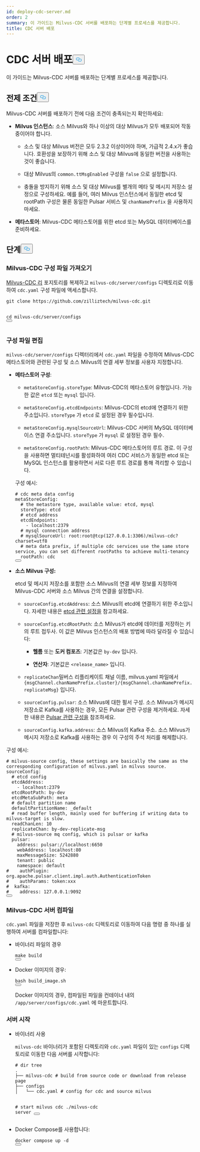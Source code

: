 ```yaml
---
id: deploy-cdc-server.md
order: 2
summary: 이 가이드는 Milvus-CDC 서버를 배포하는 단계별 프로세스를 제공합니다.
title: CDC 서버 배포
---
```

<h1 id="Deploy-CDC-Server" class="common-anchor-header">CDC 서버 배포<button data-href="#Deploy-CDC-Server" class="anchor-icon" translate="no">
      <svg translate="no"
        aria-hidden="true"
        focusable="false"
        height="20"
        version="1.1"
        viewBox="0 0 16 16"
        width="16"
      >
        <path
          fill="#0092E4"
          fill-rule="evenodd"
          d="M4 9h1v1H4c-1.5 0-3-1.69-3-3.5S2.55 3 4 3h4c1.45 0 3 1.69 3 3.5 0 1.41-.91 2.72-2 3.25V8.59c.58-.45 1-1.27 1-2.09C10 5.22 8.98 4 8 4H4c-.98 0-2 1.22-2 2.5S3 9 4 9zm9-3h-1v1h1c1 0 2 1.22 2 2.5S13.98 12 13 12H9c-.98 0-2-1.22-2-2.5 0-.83.42-1.64 1-2.09V6.25c-1.09.53-2 1.84-2 3.25C6 11.31 7.55 13 9 13h4c1.45 0 3-1.69 3-3.5S14.5 6 13 6z"
        ></path>
      </svg>
    </button></h1><p>이 가이드는 Milvus-CDC 서버를 배포하는 단계별 프로세스를 제공합니다.</p>
<h2 id="Prerequisites" class="common-anchor-header">전제 조건<button data-href="#Prerequisites" class="anchor-icon" translate="no">
      <svg translate="no"
        aria-hidden="true"
        focusable="false"
        height="20"
        version="1.1"
        viewBox="0 0 16 16"
        width="16"
      >
        <path
          fill="#0092E4"
          fill-rule="evenodd"
          d="M4 9h1v1H4c-1.5 0-3-1.69-3-3.5S2.55 3 4 3h4c1.45 0 3 1.69 3 3.5 0 1.41-.91 2.72-2 3.25V8.59c.58-.45 1-1.27 1-2.09C10 5.22 8.98 4 8 4H4c-.98 0-2 1.22-2 2.5S3 9 4 9zm9-3h-1v1h1c1 0 2 1.22 2 2.5S13.98 12 13 12H9c-.98 0-2-1.22-2-2.5 0-.83.42-1.64 1-2.09V6.25c-1.09.53-2 1.84-2 3.25C6 11.31 7.55 13 9 13h4c1.45 0 3-1.69 3-3.5S14.5 6 13 6z"
        ></path>
      </svg>
    </button></h2><p>Milvus-CDC 서버를 배포하기 전에 다음 조건이 충족되는지 확인하세요:</p>
<ul>
<li><p><strong>Milvus 인스턴스</strong>: 소스 Milvus와 하나 이상의 대상 Milvus가 모두 배포되어 작동 중이어야 합니다.</p>
<ul>
<li><p>소스 및 대상 Milvus 버전은 모두 2.3.2 이상이어야 하며, 가급적 2.4.x가 좋습니다. 호환성을 보장하기 위해 소스 및 대상 Milvus에 동일한 버전을 사용하는 것이 좋습니다.</p></li>
<li><p>대상 Milvus의 <code translate="no">common.ttMsgEnabled</code> 구성을 <code translate="no">false</code> 으로 설정합니다.</p></li>
<li><p>충돌을 방지하기 위해 소스 및 대상 Milvus를 별개의 메타 및 메시지 저장소 설정으로 구성하세요. 예를 들어, 여러 Milvus 인스턴스에서 동일한 etcd 및 rootPath 구성은 물론 동일한 Pulsar 서비스 및 <code translate="no">chanNamePrefix</code> 을 사용하지 마세요.</p></li>
</ul></li>
<li><p><strong>메타스토어</strong>: Milvus-CDC 메타스토어를 위한 etcd 또는 MySQL 데이터베이스를 준비하세요.</p></li>
</ul>
<h2 id="Steps" class="common-anchor-header">단계<button data-href="#Steps" class="anchor-icon" translate="no">
      <svg translate="no"
        aria-hidden="true"
        focusable="false"
        height="20"
        version="1.1"
        viewBox="0 0 16 16"
        width="16"
      >
        <path
          fill="#0092E4"
          fill-rule="evenodd"
          d="M4 9h1v1H4c-1.5 0-3-1.69-3-3.5S2.55 3 4 3h4c1.45 0 3 1.69 3 3.5 0 1.41-.91 2.72-2 3.25V8.59c.58-.45 1-1.27 1-2.09C10 5.22 8.98 4 8 4H4c-.98 0-2 1.22-2 2.5S3 9 4 9zm9-3h-1v1h1c1 0 2 1.22 2 2.5S13.98 12 13 12H9c-.98 0-2-1.22-2-2.5 0-.83.42-1.64 1-2.09V6.25c-1.09.53-2 1.84-2 3.25C6 11.31 7.55 13 9 13h4c1.45 0 3-1.69 3-3.5S14.5 6 13 6z"
        ></path>
      </svg>
    </button></h2><h3 id="Obtain-the-Milvus-CDC-config-file" class="common-anchor-header">Milvus-CDC 구성 파일 가져오기</h3><p><a href="https://github.com/zilliztech/milvus-cdc">Milvus-CDC 리</a> 포지토리를 복제하고 <code translate="no">milvus-cdc/server/configs</code> 디렉토리로 이동하여 <code translate="no">cdc.yaml</code> 구성 파일에 액세스합니다.</p>
<pre><code translate="no" class="language-bash">git <span class="hljs-built_in">clone</span> https://github.com/zilliztech/milvus-cdc.git

<span class="hljs-built_in">cd</span> milvus-cdc/server/configs
<button class="copy-code-btn"></button></code></pre>
<h3 id="Edit-the-config-file" class="common-anchor-header">구성 파일 편집</h3><p><code translate="no">milvus-cdc/server/configs</code> 디렉터리에서 <code translate="no">cdc.yaml</code> 파일을 수정하여 Milvus-CDC 메타스토어와 관련된 구성 및 소스 Milvus의 연결 세부 정보를 사용자 지정합니다.</p>
<ul>
<li><p><strong>메타스토어 구성</strong>:</p>
<ul>
<li><p><code translate="no">metaStoreConfig.storeType</code>: Milvus-CDC의 메타스토어 유형입니다. 가능한 값은 <code translate="no">etcd</code> 또는 <code translate="no">mysql</code> 입니다.</p></li>
<li><p><code translate="no">metaStoreConfig.etcdEndpoints</code>: Milvus-CDC의 etcd에 연결하기 위한 주소입니다. <code translate="no">storeType</code> 가 <code translate="no">etcd</code> 로 설정된 경우 필수입니다.</p></li>
<li><p><code translate="no">metaStoreConfig.mysqlSourceUrl</code>: Milvus-CDC 서버의 MySQL 데이터베이스 연결 주소입니다. <code translate="no">storeType</code> 가 <code translate="no">mysql</code> 로 설정된 경우 필수.</p></li>
<li><p><code translate="no">metaStoreConfig.rootPath</code>: Milvus-CDC 메타스토어의 루트 경로. 이 구성을 사용하면 멀티테넌시를 활성화하여 여러 CDC 서비스가 동일한 etcd 또는 MySQL 인스턴스를 활용하면서 서로 다른 루트 경로를 통해 격리할 수 있습니다.</p></li>
</ul>
<p>구성 예시:</p>
<pre><code translate="no" class="language-yaml"><span class="hljs-comment"># cdc meta data config</span>
metaStoreConfig:
  <span class="hljs-comment"># the metastore type, available value: etcd, mysql</span>
  storeType: etcd
  <span class="hljs-comment"># etcd address</span>
  etcdEndpoints:
    - localhost:<span class="hljs-number">2379</span>
  <span class="hljs-comment"># mysql connection address</span>
  <span class="hljs-comment"># mysqlSourceUrl: root:root@tcp(127.0.0.1:3306)/milvus-cdc?charset=utf8</span>
  <span class="hljs-comment"># meta data prefix, if multiple cdc services use the same store service, you can set different rootPaths to achieve multi-tenancy</span>
  rootPath: cdc
<button class="copy-code-btn"></button></code></pre></li>
<li><p><strong>소스 Milvus 구성:</strong></p>
<p>etcd 및 메시지 저장소를 포함한 소스 Milvus의 연결 세부 정보를 지정하여 Milvus-CDC 서버와 소스 Milvus 간의 연결을 설정합니다.</p>
<ul>
<li><p><code translate="no">sourceConfig.etcdAddress</code>: 소스 Milvus의 etcd에 연결하기 위한 주소입니다. 자세한 내용은 <a href="https://milvus.io/docs/configure_etcd.md#etcd-related-Configurations">etcd 관련 설정을</a> 참고하세요.</p></li>
<li><p><code translate="no">sourceConfig.etcdRootPath</code>: 소스 Milvus가 etcd에 데이터를 저장하는 키의 루트 접두사. 이 값은 Milvus 인스턴스의 배포 방법에 따라 달라질 수 있습니다:</p>
<ul>
<li><p><strong>헬름</strong> 또는 <strong>도커 컴포즈</strong>: 기본값은 <code translate="no">by-dev</code> 입니다.</p></li>
<li><p><strong>연산자</strong>: 기본값은 <code translate="no">&lt;release_name&gt;</code> 입니다.</p></li>
</ul></li>
<li><p><code translate="no">replicateChan</code>밀버스 리플리케이트 채널 이름, milvus.yaml 파일에서 <code translate="no">{msgChannel.chanNamePrefix.cluster}/{msgChannel.chanNamePrefix.replicateMsg}</code> 입니다.</p></li>
<li><p><code translate="no">sourceConfig.pulsar</code>: 소스 Milvus에 대한 펄서 구성. 소스 Milvus가 메시지 저장소로 Kafka를 사용하는 경우, 모든 Pulsar 관련 구성을 제거하세요. 자세한 내용은 <a href="https://milvus.io/docs/configure_pulsar.md">Pulsar 관련 구성을</a> 참조하세요.</p></li>
<li><p><code translate="no">sourceConfig.kafka.address</code>: 소스 Milvus의 Kafka 주소. 소스 Milvus가 메시지 저장소로 Kafka를 사용하는 경우 이 구성의 주석 처리를 해제합니다.</p></li>
</ul></li>
</ul>
<p>구성 예시:</p>
<pre><code translate="no" class="language-yaml"><span class="hljs-comment"># milvus-source config, these settings are basically the same as the corresponding configuration of milvus.yaml in milvus source.</span>
sourceConfig:
  <span class="hljs-comment"># etcd config</span>
  etcdAddress:
    - localhost:<span class="hljs-number">2379</span>
  etcdRootPath: by-dev
  etcdMetaSubPath: meta
  <span class="hljs-comment"># default partition name</span>
  defaultPartitionName: _default
  <span class="hljs-comment"># read buffer length, mainly used for buffering if writing data to milvus-target is slow.</span>
  readChanLen: <span class="hljs-number">10</span>
  replicateChan: by-dev-replicate-msg
  <span class="hljs-comment"># milvus-source mq config, which is pulsar or kafka</span>
  pulsar:
    address: pulsar://localhost:<span class="hljs-number">6650</span>
    webAddress: localhost:<span class="hljs-number">80</span>
    maxMessageSize: <span class="hljs-number">5242880</span>
    tenant: public
    namespace: default
<span class="hljs-comment">#    authPlugin: org.apache.pulsar.client.impl.auth.AuthenticationToken</span>
<span class="hljs-comment">#    authParams: token:xxx</span>
<span class="hljs-comment">#  kafka:</span>
<span class="hljs-comment">#    address: 127.0.0.1:9092</span>
<button class="copy-code-btn"></button></code></pre>
<h3 id="Compile-the-Milvus-CDC-server" class="common-anchor-header">Milvus-CDC 서버 컴파일</h3><p><code translate="no">cdc.yaml</code> 파일을 저장한 후 <code translate="no">milvus-cdc</code> 디렉토리로 이동하여 다음 명령 중 하나를 실행하여 서버를 컴파일합니다:</p>
<ul>
<li><p>바이너리 파일의 경우</p>
<pre><code translate="no" class="language-bash"><span class="hljs-built_in">make</span> build
<button class="copy-code-btn"></button></code></pre></li>
<li><p>Docker 이미지의 경우:</p>
<pre><code translate="no" class="language-bash">bash build_image.sh
<button class="copy-code-btn"></button></code></pre>
<p>Docker 이미지의 경우, 컴파일된 파일을 컨테이너 내의 <code translate="no">/app/server/configs/cdc.yaml</code> 에 마운트합니다.</p></li>
</ul>
<h3 id="Start-the-server" class="common-anchor-header">서버 시작</h3><ul>
<li><p>바이너리 사용</p>
<p><code translate="no">milvus-cdc</code> 바이너리가 포함된 디렉토리와 <code translate="no">cdc.yaml</code> 파일이 있는 <code translate="no">configs</code> 디렉토리로 이동한 다음 서버를 시작합니다:</p>
<pre><code translate="no" class="language-bash"><span class="hljs-comment"># dir tree</span>
.
├── milvus-cdc <span class="hljs-comment"># build from source code or download from release page</span>
├── configs
│   └── cdc.yaml <span class="hljs-comment"># config for cdc and source milvus</span>

<span class="hljs-comment"># start milvus cdc</span>
./milvus-cdc server
<button class="copy-code-btn"></button></code></pre></li>
<li><p>Docker Compose를 사용합니다:</p>
<pre><code translate="no" class="language-bash">docker compose up -d
<button class="copy-code-btn"></button></code></pre></li>
</ul>
